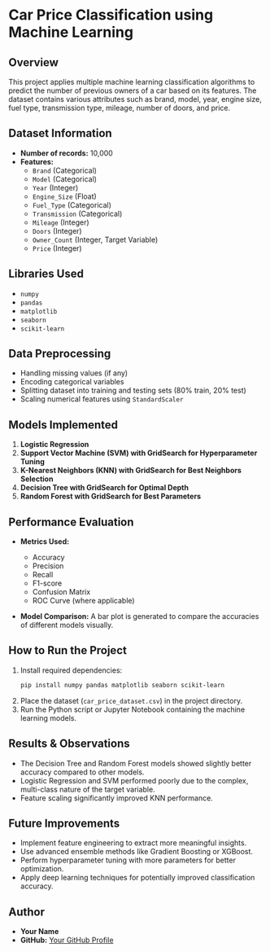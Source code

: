 # Car Price Classification using Machine Learning

## Overview
This project applies multiple machine learning classification algorithms to predict the number of previous owners of a car based on its features. The dataset contains various attributes such as brand, model, year, engine size, fuel type, transmission type, mileage, number of doors, and price.

## Dataset Information
- **Number of records:** 10,000
- **Features:**
  - `Brand` (Categorical)
  - `Model` (Categorical)
  - `Year` (Integer)
  - `Engine_Size` (Float)
  - `Fuel_Type` (Categorical)
  - `Transmission` (Categorical)
  - `Mileage` (Integer)
  - `Doors` (Integer)
  - `Owner_Count` (Integer, Target Variable)
  - `Price` (Integer)

## Libraries Used
- `numpy`
- `pandas`
- `matplotlib`
- `seaborn`
- `scikit-learn`

## Data Preprocessing
- Handling missing values (if any)
- Encoding categorical variables
- Splitting dataset into training and testing sets (80% train, 20% test)
- Scaling numerical features using `StandardScaler`

## Models Implemented
1. **Logistic Regression**
2. **Support Vector Machine (SVM) with GridSearch for Hyperparameter Tuning**
3. **K-Nearest Neighbors (KNN) with GridSearch for Best Neighbors Selection**
4. **Decision Tree with GridSearch for Optimal Depth**
5. **Random Forest with GridSearch for Best Parameters**

## Performance Evaluation
- **Metrics Used:**
  - Accuracy
  - Precision
  - Recall
  - F1-score
  - Confusion Matrix
  - ROC Curve (where applicable)

- **Model Comparison:** A bar plot is generated to compare the accuracies of different models visually.

## How to Run the Project
1. Install required dependencies:
   ```sh
   pip install numpy pandas matplotlib seaborn scikit-learn
   ```
2. Place the dataset (`car_price_dataset.csv`) in the project directory.
3. Run the Python script or Jupyter Notebook containing the machine learning models.

## Results & Observations
- The Decision Tree and Random Forest models showed slightly better accuracy compared to other models.
- Logistic Regression and SVM performed poorly due to the complex, multi-class nature of the target variable.
- Feature scaling significantly improved KNN performance.

## Future Improvements
- Implement feature engineering to extract more meaningful insights.
- Use advanced ensemble methods like Gradient Boosting or XGBoost.
- Perform hyperparameter tuning with more parameters for better optimization.
- Apply deep learning techniques for potentially improved classification accuracy.


## Author
- **Your Name**
- **GitHub:** [Your GitHub Profile](https://github.com/Sagar-S-R)


